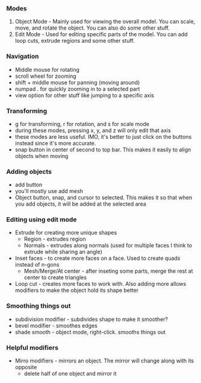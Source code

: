 ### Modes
1. Object Mode - Mainly used for viewing the overall model. You can scale, move, and rotate the object. You can also do some other stuff. 
2. Edit Mode - Used for editing specific parts of the model. You can add loop cuts, extrude regions and some other stuff.

### Navigation
- Middle mouse for rotating
- scroll wheel for zooming
- shift + middle mouse for panning (moving around)
- numpad . for quickly zooming in to a selected part
- view option for other stuff like jumping to a specific axis

### Transforming
- g for transforming, r for rotation, and s for scale mode
- during these modes, pressing x, y, and z will only edit that axis
- these modes are less useful. IMO, it's better to just click on the buttons instead since it's more accurate.
- snap button in center of second to top bar. This makes it easily to align objects when moving

### Adding objects
- add button
- you'll mostly use add mesh
- Object button, snap, and cursor to selected. This makes it so that when you add objects, it will be added at the selected area

### Editing using edit mode
- Extrude for creating more unique shapes
  - Region - extrudes region
  - Normals - extrudes along normals (used for multiple faces I think to extrude while sharing an angle)
- Inset faces - to create more faces on a face. Used to create quads instead of n-gons
  - Mesh/Merge/At center - after inseting some parts, merge the rest at center to create triangles
- Loop cut - creates more faces to work with. Also adding more allows modifiers to make the object hold its shape better

### Smoothing things out
- subdivision modifier - subdivides shape to make it smoother?
- bevel modifier - smoothes edges
- shade smooth - object mode, right-click. smooths things out

### Helpful modifiers
- Mirro modifiers - mirrors an object. The mirror will change along with its opposite
  - delete half of one object and mirror it

### 

